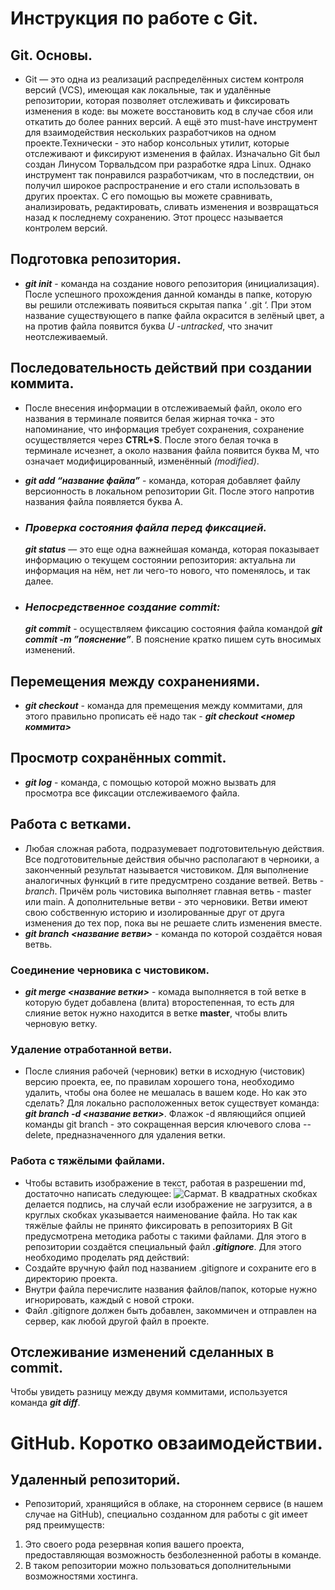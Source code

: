 # Инструкция по работе с Git.

## Git. Основы.
* Git — это одна из реализаций распределённых систем контроля версий (VCS), имеющая как локальные, так и удалённые репозитории, которая позволяет отслеживать и фиксировать изменения в коде: вы можете восстановить код в случае сбоя или откатить до более ранних версий. А ещё это must-have инструмент для взаимодействия нескольких разработчиков на одном проекте.Технически - это набор консольных утилит, которые отслеживают и фиксируют изменения в файлах. Изначально Git был создан Линусом Торвальдсом при разработке ядра Linux. Однако инструмент так понравился разработчикам, что в последствии, он получил широкое распространение и его стали использовать в других проектах. С его помощью вы можете сравнивать, анализировать, редактировать, сливать изменения и возвращаться назад к последнему сохранению. Этот процесс называется контролем версий.

 ## Подготовка репозитория.
 * __*git init*__   - команда на создание нового репозитория (инициализация). После успешного прохождения данной команды в папке, которую вы решили отслеживать появиться скрытая папка ‘ .git ‘. При этом название существующего в папке файла окрасится в зелёный цвет, а на против файла появится буква *U -untracked*, что значит неотслеживаемый.

## Последовательность действий при создании коммита.
- После внесения информации в отслеживаемый файл, около его названия в терминале появится белая жирная точка - это напоминание, что информация требует сохранения, сохранение осуществляется через __CTRL+S__. После этого белая точка в терминале исчезнет, а около названия файла появится буква М, что означает модифицированный, изменённый *(modified)*.
- __*git add “название файла”*__ - команда, которая добавляет файлу версионность в локальном репозитории  Git. После этого напротив названия файла появляется буква А.

- ### *Проверка состояния файла перед фиксацией.* 
  __*git status*__ — это еще одна важнейшая команда, которая показывает информацию о текущем состоянии репозитория: актуальна ли информация на нём, нет ли чего-то нового, что поменялось, и так далее.
- ### *Непосредственное создание commit:*
  __*git commit*__   - осуществляем фиксацию состояния файла командой __*git commit -m ”пояснение”*__. В пояснение кратко пишем суть вносимых изменений.

 ## Перемещения между сохранениями.

  * __*git checkout*__ - команда для премещения между коммитами, для этого правильно прописать её надо так - __*git checkout <номер коммита>*__

 ## Просмотр сохранённых commit.
* __*git log*__ - команда, с помощью которой можно вызвать для просмотра все фиксации отслеживаемого файла.
## Работа с ветками.
* Любая сложная работа, подразумевает подготовительную действия. Все подготовительные действия обычно располагают в черноики, а законченный результат называется чистовиком. Для выполнение аналогичных функций в гите предусмтрено создание ветвей. Ветвь - _branch_. Причём роль чистовика выполняет главная ветвь - master или main. А дополнительные ветви - это черновики. Ветви имеют свою собственную историю и изолированные друг от друга изменения до тех пор, пока вы не решаете слить изменения вместе. 
* **_git branch <название ветви>_** - команда по которой создаётся новая ветвь.

### Соединение черновика с чистовиком.
* **_git merge <название ветки>_** - комада выполняется в той ветке в которую будет добавлена (влита) второстепенная, то есть для слияние веток нужно находится в ветке **master**, чтобы влить черновую ветку.  
### Удаление отработанной ветви.
* После слияния  рабочей (черновик) ветки в исходную (чистовик) версию проекта, ее, по правилам хорошего тона, необходимо удалить, чтобы она более не мешалась в вашем коде. Но как это сделать?
Для локально расположенных веток существует команда: **_git branch -d <название ветки>_**.
Флажок -d являющийся опцией команды git branch - это сокращенная версия ключевого слова --delete, предназначенного для удаления ветки.

### Работа с тяжёлыми файлами.
*  Чтобы вставить изображение в текст, работая в разрешении md, достаточно написать следующее: ![Сармат](Sarmat.jpg). В квадратных скобках делается подпись, на случай если изображение не загрузится, а в круглых скобках указывается наименование файла. Но так как тяжёлые файлы не принято фиксировать в репозиториях В Git предусмотрена методика работы с такими файлами. Для этого в репозитории создаётся специальный файл **_.gitignore_**. Для этого необходимо проделать ряд действий:
* Создайте вручную файл под названием .gitignore и сохраните его в директорию проекта.
* Внутри файла перечислите названия файлов/папок, которые нужно игнорировать, каждый с новой строки.
* Файл .gitignore должен быть добавлен, закоммичен и отправлен на сервер, как любой другой файл в проекте.
##  Отслеживание изменений сделанных в commit.
Чтобы увидеть разницу между двумя коммитами, используется команда **_git diff_**. 
# GitHub. Коротко овзаимодействии.
## Удаленный репозиторий.
* Репозиторий, хранящийся в облаке, на стороннем сервисе (в нашем случае на GitHub), специально созданном для работы с git имеет ряд преимуществ:
 1.  Это своего рода резервная копия вашего проекта, предоставляющая возможность безболезненной работы в команде. 
 2. В таком репозитории можно пользоваться дополнительными возможностями хостинга.
